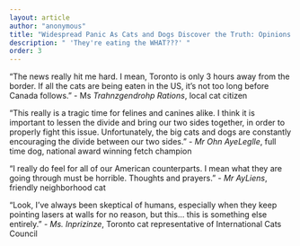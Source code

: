 ```yaml
---
layout: article
author: "anonymous"
title: "Widespread Panic As Cats and Dogs Discover the Truth: Opinions From Experts"
description: " 'They're eating the WHAT???' "
order: 3
---
```


“The news really hit me hard. I mean, Toronto is only 3 hours away from the border. If all the cats are being eaten in the US, it’s not too long before Canada follows.” - Ms *Trahnzgendrohp Rations*, local cat citizen

“This really is a tragic time for felines and canines alike. I think it is important to lessen the divide and bring our two sides together, in order to properly fight this issue. Unfortunately, the big cats and dogs are constantly encouraging the divide between our two sides.” - *Mr Ohn AyeLeglle*, full time dog, national award winning fetch champion

“I really do feel for all of our American counterparts. I mean what they are going through must be horrible. Thoughts and prayers.” - *Mr AyLiens*, friendly neighborhood cat

“Look, I’ve always been skeptical of humans, especially when they keep pointing lasers at walls for no reason, but this… this is something else entirely.” - *Ms. Inprizinze*, Toronto cat representative of International Cats Council

